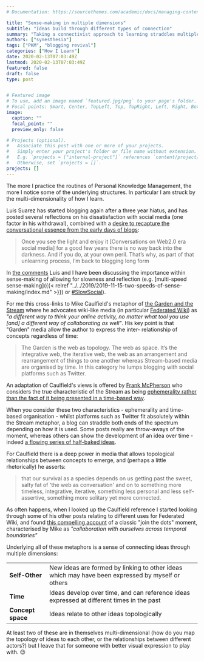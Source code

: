 ```yaml
---
# Documentation: https://sourcethemes.com/academic/docs/managing-content/

title: "Sense-making in multiple dimensions"
subtitle: "Ideas build through different types of connection"
summary: "Taking a connectivist approach to learning straddles multiple dimensions of interaction"
authors: ["synesthesia"]
tags: ["PKM", "blogging revival"]
categories: ["How I Learn"]
date: 2020-02-13T07:03:49Z
lastmod: 2020-02-13T07:03:49Z
featured: false
draft: false
type: post


# Featured image
# To use, add an image named `featured.jpg/png` to your page's folder.
# Focal points: Smart, Center, TopLeft, Top, TopRight, Left, Right, BottomLeft, Bottom, BottomRight.
image:
  caption: ""
  focal_point: ""
  preview_only: false

# Projects (optional).
#   Associate this post with one or more of your projects.
#   Simply enter your project's folder or file name without extension.
#   E.g. `projects = ["internal-project"]` references `content/project/deep-learning/index.md`.
#   Otherwise, set `projects = []`.
projects: []
---
```

The more I practice the routines of Personal Knowledge Management, the more I notice some of the underlying structures. In particular I am struck by the multi-dimensionality of how I learn.

Luis Suarez has started blogging again after a three year hiatus, and has posted several reflections on his dissatisfaction with social media (one factor in his withdrawal), combined with a [desire to recapture the conversational essence from the early days of  blogs](http://www.elsua.net/2020/02/11/unlearning/):

>Once you see the light and enjoy it [Conversations on Web2.0 era social media] for a good few years there is no way back into the darkness. And if you do, at your own peril. That’s why, as part of that unlearning process, I’m back to blogging long form

In [the comments](http://www.elsua.net/2020/02/11/unlearning/#comment-6582892) Luis and I have been discussing the importance within sense-making of allowing for slowness and reflection (e.g. [multi-speed sense-making]({{< relref "../../2019/2019-11-15-two-speeds-of-sense-making/index.md" >}}) or [#SlowSocial](https://twitter.com/search?q=%23slowsocial&src=typed_query&f=live)).

For me this cross-links to Mike Caulfield's metaphor of [the Garden and the Stream](https://hapgood.us/2015/10/17/the-garden-and-the-stream-a-technopastoral/) where he advocates wiki-like media (in particular [Federated Wiki](http://fed.wiki.org/view/welcome-visitors/view/federated-wiki)) as *"a different way to think your online activity, no matter what tool you use [and] a different way of collaborating as well"*. His key point is that "Garden" media allow the author to express  the inter- relationship of concepts regardless of time:
>The Garden is the web as topology. The web as space. It’s the integrative web, the iterative web, the web as an arrangement and rearrangement of things to one another
whereas Stream-based media are organised by time. In this category he lumps blogging with social platforms such as Twitter.

An adaptation of Caulfield's views is offered by [Frank McPherson](https://frankmcpherson.blog/) who considers the true characteristic of the Stream as being [ephemerality rather than the fact of it being presented in a time-based way](https://fedwiki.frankmcpherson.net/view/welcome-visitors/view/the-garden-and-the-stream).

When you consider these two characteristics - ephemerality and time-based organisation - whilst platforms such as Twitter fit absolutely within the Stream metaphor, a blog can straddle both ends of the spectrum depending on how it is used. Some posts really are throw-aways of the moment, whereas others can show the development of an idea over time - indeed [a flowing series of half-baked ideas](https://jarche.com/2015/02/my-pkm-story/). 

For Caulfield there is a deep power in media that allows topological relationships between concepts to emerge, and (perhaps a little rhetorically) he asserts:
>that our survival as a species depends on us getting past the sweet, salty fat of 'the web as conversation' and on to something more timeless, integrative, iterative, something less personal and less self-assertive, something more solitary yet more connected.

As often happens, when I looked up the Caulfield reference I started looking through some of his other posts relating to different uses for Federated Wiki, and found [this compelling account](https://hapgood.us/2015/02/12/a-portfolio-of-connections/) of a classic "join the dots" moment, characterised by Mike as *"collaboration with ourselves across temporal boundaries"*

Underlying all of these metaphors is a sense of connecting ideas through multiple dimensions:

|||
|----|----|
|**Self-Other**|New ideas are formed by linking to other ideas which may have been expressed by myself or others|
|**Time**|Ideas develop over time, and can reference ideas expressed at different times in the past|
|**Concept space**|Ideas relate to other ideas topologically|

At least two of these are in themselves multi-dimensional (how do you map the topology of ideas to each other, or the relationships between different actors?) but I leave that for someone with better visual expression to play with. :wink:


